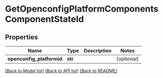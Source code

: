 # GetOpenconfigPlatformComponentsComponentStateId

## Properties
Name | Type | Description | Notes
------------ | ------------- | ------------- | -------------
**openconfig_platformid** | **str** |  | [optional] 

[[Back to Model list]](../README.md#documentation-for-models) [[Back to API list]](../README.md#documentation-for-api-endpoints) [[Back to README]](../README.md)


